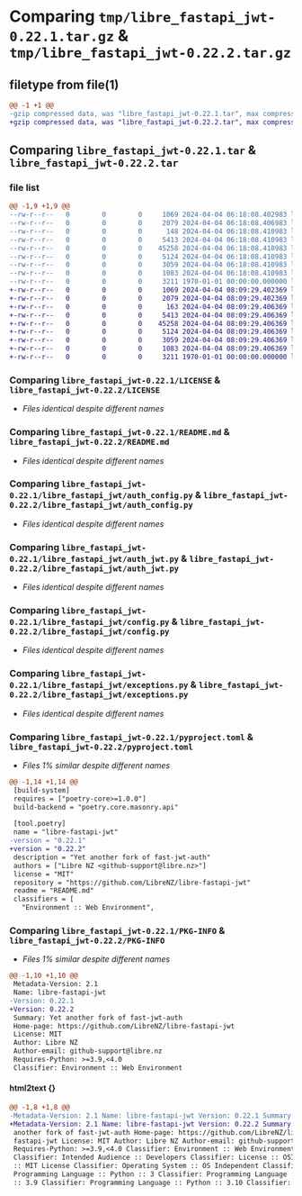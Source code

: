# Comparing `tmp/libre_fastapi_jwt-0.22.1.tar.gz` & `tmp/libre_fastapi_jwt-0.22.2.tar.gz`

## filetype from file(1)

```diff
@@ -1 +1 @@
-gzip compressed data, was "libre_fastapi_jwt-0.22.1.tar", max compression
+gzip compressed data, was "libre_fastapi_jwt-0.22.2.tar", max compression
```

## Comparing `libre_fastapi_jwt-0.22.1.tar` & `libre_fastapi_jwt-0.22.2.tar`

### file list

```diff
@@ -1,9 +1,9 @@
--rw-r--r--   0        0        0     1069 2024-04-04 06:18:08.402983 libre_fastapi_jwt-0.22.1/LICENSE
--rw-r--r--   0        0        0     2079 2024-04-04 06:18:08.406983 libre_fastapi_jwt-0.22.1/README.md
--rw-r--r--   0        0        0      148 2024-04-04 06:18:08.410983 libre_fastapi_jwt-0.22.1/libre_fastapi_jwt/__init__.py
--rw-r--r--   0        0        0     5413 2024-04-04 06:18:08.410983 libre_fastapi_jwt-0.22.1/libre_fastapi_jwt/auth_config.py
--rw-r--r--   0        0        0    45258 2024-04-04 06:18:08.410983 libre_fastapi_jwt-0.22.1/libre_fastapi_jwt/auth_jwt.py
--rw-r--r--   0        0        0     5124 2024-04-04 06:18:08.410983 libre_fastapi_jwt-0.22.1/libre_fastapi_jwt/config.py
--rw-r--r--   0        0        0     3059 2024-04-04 06:18:08.410983 libre_fastapi_jwt-0.22.1/libre_fastapi_jwt/exceptions.py
--rw-r--r--   0        0        0     1083 2024-04-04 06:18:08.410983 libre_fastapi_jwt-0.22.1/pyproject.toml
--rw-r--r--   0        0        0     3211 1970-01-01 00:00:00.000000 libre_fastapi_jwt-0.22.1/PKG-INFO
+-rw-r--r--   0        0        0     1069 2024-04-04 08:09:29.402369 libre_fastapi_jwt-0.22.2/LICENSE
+-rw-r--r--   0        0        0     2079 2024-04-04 08:09:29.402369 libre_fastapi_jwt-0.22.2/README.md
+-rw-r--r--   0        0        0      163 2024-04-04 08:09:29.406369 libre_fastapi_jwt-0.22.2/libre_fastapi_jwt/__init__.py
+-rw-r--r--   0        0        0     5413 2024-04-04 08:09:29.406369 libre_fastapi_jwt-0.22.2/libre_fastapi_jwt/auth_config.py
+-rw-r--r--   0        0        0    45258 2024-04-04 08:09:29.406369 libre_fastapi_jwt-0.22.2/libre_fastapi_jwt/auth_jwt.py
+-rw-r--r--   0        0        0     5124 2024-04-04 08:09:29.406369 libre_fastapi_jwt-0.22.2/libre_fastapi_jwt/config.py
+-rw-r--r--   0        0        0     3059 2024-04-04 08:09:29.406369 libre_fastapi_jwt-0.22.2/libre_fastapi_jwt/exceptions.py
+-rw-r--r--   0        0        0     1083 2024-04-04 08:09:29.406369 libre_fastapi_jwt-0.22.2/pyproject.toml
+-rw-r--r--   0        0        0     3211 1970-01-01 00:00:00.000000 libre_fastapi_jwt-0.22.2/PKG-INFO
```

### Comparing `libre_fastapi_jwt-0.22.1/LICENSE` & `libre_fastapi_jwt-0.22.2/LICENSE`

 * *Files identical despite different names*

### Comparing `libre_fastapi_jwt-0.22.1/README.md` & `libre_fastapi_jwt-0.22.2/README.md`

 * *Files identical despite different names*

### Comparing `libre_fastapi_jwt-0.22.1/libre_fastapi_jwt/auth_config.py` & `libre_fastapi_jwt-0.22.2/libre_fastapi_jwt/auth_config.py`

 * *Files identical despite different names*

### Comparing `libre_fastapi_jwt-0.22.1/libre_fastapi_jwt/auth_jwt.py` & `libre_fastapi_jwt-0.22.2/libre_fastapi_jwt/auth_jwt.py`

 * *Files identical despite different names*

### Comparing `libre_fastapi_jwt-0.22.1/libre_fastapi_jwt/config.py` & `libre_fastapi_jwt-0.22.2/libre_fastapi_jwt/config.py`

 * *Files identical despite different names*

### Comparing `libre_fastapi_jwt-0.22.1/libre_fastapi_jwt/exceptions.py` & `libre_fastapi_jwt-0.22.2/libre_fastapi_jwt/exceptions.py`

 * *Files identical despite different names*

### Comparing `libre_fastapi_jwt-0.22.1/pyproject.toml` & `libre_fastapi_jwt-0.22.2/pyproject.toml`

 * *Files 1% similar despite different names*

```diff
@@ -1,14 +1,14 @@
 [build-system]
 requires = ["poetry-core>=1.0.0"]
 build-backend = "poetry.core.masonry.api"
 
 [tool.poetry]
 name = "libre-fastapi-jwt"
-version = "0.22.1"
+version = "0.22.2"
 description = "Yet another fork of fast-jwt-auth"
 authors = ["Libre NZ <github-support@libre.nz>"]
 license = "MIT"
 repository = "https://github.com/LibreNZ/libre-fastapi-jwt"
 readme = "README.md"
 classifiers = [
   "Environment :: Web Environment",
```

### Comparing `libre_fastapi_jwt-0.22.1/PKG-INFO` & `libre_fastapi_jwt-0.22.2/PKG-INFO`

 * *Files 1% similar despite different names*

```diff
@@ -1,10 +1,10 @@
 Metadata-Version: 2.1
 Name: libre-fastapi-jwt
-Version: 0.22.1
+Version: 0.22.2
 Summary: Yet another fork of fast-jwt-auth
 Home-page: https://github.com/LibreNZ/libre-fastapi-jwt
 License: MIT
 Author: Libre NZ
 Author-email: github-support@libre.nz
 Requires-Python: >=3.9,<4.0
 Classifier: Environment :: Web Environment
```

#### html2text {}

```diff
@@ -1,8 +1,8 @@
-Metadata-Version: 2.1 Name: libre-fastapi-jwt Version: 0.22.1 Summary: Yet
+Metadata-Version: 2.1 Name: libre-fastapi-jwt Version: 0.22.2 Summary: Yet
 another fork of fast-jwt-auth Home-page: https://github.com/LibreNZ/libre-
 fastapi-jwt License: MIT Author: Libre NZ Author-email: github-support@libre.nz
 Requires-Python: >=3.9,<4.0 Classifier: Environment :: Web Environment
 Classifier: Intended Audience :: Developers Classifier: License :: OSI Approved
 :: MIT License Classifier: Operating System :: OS Independent Classifier:
 Programming Language :: Python :: 3 Classifier: Programming Language :: Python
 :: 3.9 Classifier: Programming Language :: Python :: 3.10 Classifier:
```

